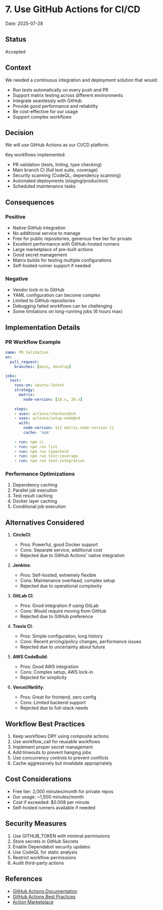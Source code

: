 # 7. Use GitHub Actions for CI/CD

Date: 2025-07-28

## Status

Accepted

## Context

We needed a continuous integration and deployment solution that would:
- Run tests automatically on every push and PR
- Support matrix testing across different environments
- Integrate seamlessly with GitHub
- Provide good performance and reliability
- Be cost-effective for our usage
- Support complex workflows

## Decision

We will use GitHub Actions as our CI/CD platform.

Key workflows implemented:
- PR validation (tests, linting, type checking)
- Main branch CI (full test suite, coverage)
- Security scanning (CodeQL, dependency scanning)
- Automated deployments (staging/production)
- Scheduled maintenance tasks

## Consequences

### Positive
- Native GitHub integration
- No additional service to manage
- Free for public repositories, generous free tier for private
- Excellent performance with GitHub-hosted runners
- Large marketplace of pre-built actions
- Good secret management
- Matrix builds for testing multiple configurations
- Self-hosted runner support if needed

### Negative
- Vendor lock-in to GitHub
- YAML configuration can become complex
- Limited to GitHub repositories
- Debugging failed workflows can be challenging
- Some limitations on long-running jobs (6 hours max)

## Implementation Details

### PR Workflow Example
```yaml
name: PR Validation
on:
  pull_request:
    branches: [main, develop]

jobs:
  test:
    runs-on: ubuntu-latest
    strategy:
      matrix:
        node-version: [18.x, 20.x]
    
    steps:
    - uses: actions/checkout@v4
    - uses: actions/setup-node@v4
      with:
        node-version: ${{ matrix.node-version }}
        cache: 'npm'
    
    - run: npm ci
    - run: npm run lint
    - run: npm run typecheck
    - run: npm run test:coverage
    - run: npm run test:integration
```

### Performance Optimizations
1. Dependency caching
2. Parallel job execution
3. Test result caching
4. Docker layer caching
5. Conditional job execution

## Alternatives Considered

1. **CircleCI**:
   - Pros: Powerful, good Docker support
   - Cons: Separate service, additional cost
   - Rejected due to GitHub Actions' native integration

2. **Jenkins**:
   - Pros: Self-hosted, extremely flexible
   - Cons: Maintenance overhead, complex setup
   - Rejected due to operational complexity

3. **GitLab CI**:
   - Pros: Good integration if using GitLab
   - Cons: Would require moving from GitHub
   - Rejected due to GitHub preference

4. **Travis CI**:
   - Pros: Simple configuration, long history
   - Cons: Recent pricing/policy changes, performance issues
   - Rejected due to uncertainty about future

5. **AWS CodeBuild**:
   - Pros: Good AWS integration
   - Cons: Complex setup, AWS lock-in
   - Rejected for simplicity

6. **Vercel/Netlify**:
   - Pros: Great for frontend, zero config
   - Cons: Limited backend support
   - Rejected due to full-stack needs

## Workflow Best Practices

1. Keep workflows DRY using composite actions
2. Use workflow_call for reusable workflows
3. Implement proper secret management
4. Add timeouts to prevent hanging jobs
5. Use concurrency controls to prevent conflicts
6. Cache aggressively but invalidate appropriately

## Cost Considerations

- Free tier: 2,000 minutes/month for private repos
- Our usage: ~1,500 minutes/month
- Cost if exceeded: $0.008 per minute
- Self-hosted runners available if needed

## Security Measures

1. Use GITHUB_TOKEN with minimal permissions
2. Store secrets in GitHub Secrets
3. Enable Dependabot security updates
4. Use CodeQL for static analysis
5. Restrict workflow permissions
6. Audit third-party actions

## References

- [GitHub Actions Documentation](https://docs.github.com/en/actions)
- [GitHub Actions Best Practices](https://docs.github.com/en/actions/guides/best-practices)
- [Action Marketplace](https://github.com/marketplace?type=actions)